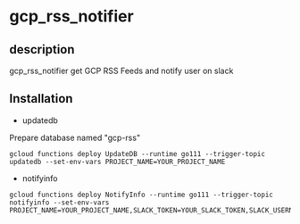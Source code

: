 # gcp_rss_notifier
## description
gcp_rss_notifier get GCP RSS Feeds and notify user on slack

## Installation

- updatedb

Prepare database named "gcp-rss"


```shell
gcloud functions deploy UpdateDB --runtime go111 --trigger-topic updatedb --set-env-vars PROJECT_NAME=YOUR_PROJECT_NAME
```

- notifyinfo
```shell
gcloud functions deploy NotifyInfo --runtime go111 --trigger-topic notifyinfo --set-env-vars PROJECT_NAME=YOUR_PROJECT_NAME,SLACK_TOKEN=YOUR_SLACK_TOKEN,SLACK_USERNAME=YOUR_SLACK_USERNAME
